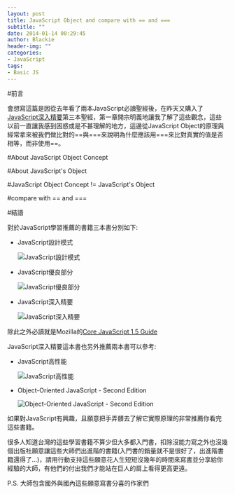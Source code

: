 ```yaml
---
layout: post
title: JavaScript Object and compare with == and ===
subtitle: ""
date: 2014-01-14 00:29:45
author: Blackie
header-img: ""
categories:
- JavaScript
tags: 
- Basic JS
---
```


<!-- More -->

#前言

會想寫這篇是因從去年看了兩本JavaScript必讀聖經後，在昨天又購入了[JavaScript深入精要](http://www.tenlong.com.tw/items/9863470120?item_id=887445)第三本聖經，第一章開宗明義地讓我了解了這些觀念，這些以前一直讓我感到困惑或是不甚理解的地方，這邊從JavaScript Object的原理與經常拿來被我們做比對的==與===來說明為什麼應該用===來比對真實的值是否相等，而非使用==。

#About JavaScript Object Concept

#About JavaScript's Object

#JavaScript Object Concept != JavaScript's Object

#compare with == and ===

#結語

對於JavaScript學習推薦的書籍三本書分別如下:

- JavaScript設計模式

	![JavaScript設計模式](https://dl.dropboxusercontent.com/u/20925528/%E6%8A%80%E8%A1%93Blog/blogs/20140105/A301.jpg)

- JavaScript優良部分

	![JavaScript優良部分](https://dl.dropboxusercontent.com/u/20925528/%E6%8A%80%E8%A1%93Blog/blogs/20140105/A302.gif)

- JavaScript深入精要

	![JavaScript深入精要](https://dl.dropboxusercontent.com/u/20925528/%E6%8A%80%E8%A1%93Blog/blogs/20140105/A367.jpg)

除此之外必讀就是Mozilla的[Core JavaScript 1.5 Guide](https://developer.mozilla.org/en-US/docs/Web/JavaScript/Guide)

JavaScript深入精要這本書也另外推薦兩本書可以參考:

- JavaScript高性能

	![JavaScript高性能](https://dl.dropboxusercontent.com/u/20925528/%E6%8A%80%E8%A1%93Blog/blogs/20140105/s4538004.jpg)

- Object-Oriented JavaScript - Second Edition

	![Object-Oriented JavaScript - Second Edition](https://dl.dropboxusercontent.com/u/20925528/%E6%8A%80%E8%A1%93Blog/blogs/20140105/3127OT_Object%20Oriented%20JavaScript.jpg)

如果對JavaScript有興趣，且願意把手弄髒去了解它實際原理的非常推薦你看完這些書籍。

很多人知道台灣的這些學習書籍不算少但大多都入門書，扣除沒能力寫之外也沒幾個出版社願意讓這些大師們出進階的書籍(入門書的銷量就不是很好了，出進階書籍還得了...)，請用行動支持這些願意花人生短短沒幾年的時間來寫書並分享給你經驗的大師，有他們的付出我們才能站在巨人的肩上看得更高更遠。

P.S. 大師包含國外與國內這些願意寫書分喜的作家們